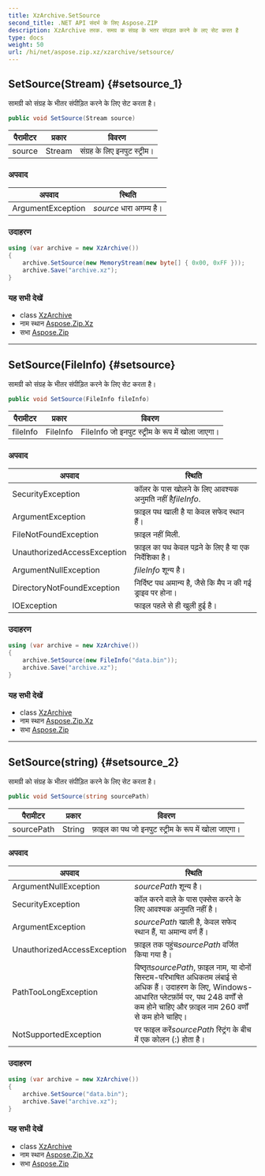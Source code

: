 ```yaml
---
title: XzArchive.SetSource
second_title: .NET API संदर्भ के लिए Aspose.ZIP
description: XzArchive तरक. समग्र क संग्रह के भतर संपड़त करने के लए सेट करत है
type: docs
weight: 50
url: /hi/net/aspose.zip.xz/xzarchive/setsource/
---
```

## SetSource(Stream) {#setsource_1}

सामग्री को संग्रह के भीतर संपीड़ित करने के लिए सेट करता है।

```csharp
public void SetSource(Stream source)
```

| पैरामीटर | प्रकार | विवरण |
| --- | --- | --- |
| source | Stream | संग्रह के लिए इनपुट स्ट्रीम। |

### अपवाद

| अपवाद | स्थिति |
| --- | --- |
| ArgumentException | *source* धारा अगम्य है। |

### उदाहरण

```csharp
using (var archive = new XzArchive())
{
    archive.SetSource(new MemoryStream(new byte[] { 0x00, 0xFF }));
    archive.Save("archive.xz");
}
```

### यह सभी देखें

* class [XzArchive](../)
* नाम स्थान [Aspose.Zip.Xz](../../xzarchive/)
* सभा [Aspose.Zip](../../../)

---

## SetSource(FileInfo) {#setsource}

सामग्री को संग्रह के भीतर संपीड़ित करने के लिए सेट करता है।

```csharp
public void SetSource(FileInfo fileInfo)
```

| पैरामीटर | प्रकार | विवरण |
| --- | --- | --- |
| fileInfo | FileInfo | FileInfo जो इनपुट स्ट्रीम के रूप में खोला जाएगा। |

### अपवाद

| अपवाद | स्थिति |
| --- | --- |
| SecurityException | कॉलर के पास खोलने के लिए आवश्यक अनुमति नहीं है*fileInfo*. |
| ArgumentException | फ़ाइल पथ खाली है या केवल सफेद स्थान हैं। |
| FileNotFoundException | फ़ाइल नहीं मिली. |
| UnauthorizedAccessException | फ़ाइल का पथ केवल पढ़ने के लिए है या एक निर्देशिका है। |
| ArgumentNullException | *fileInfo* शून्य है। |
| DirectoryNotFoundException | निर्दिष्ट पथ अमान्य है, जैसे कि मैप न की गई ड्राइव पर होना। |
| IOException | फाइल पहले से ही खुली हुई है। |

### उदाहरण

```csharp
using (var archive = new XzArchive()) 
{
    archive.SetSource(new FileInfo("data.bin"));
    archive.Save("archive.xz");
}
```

### यह सभी देखें

* class [XzArchive](../)
* नाम स्थान [Aspose.Zip.Xz](../../xzarchive/)
* सभा [Aspose.Zip](../../../)

---

## SetSource(string) {#setsource_2}

सामग्री को संग्रह के भीतर संपीड़ित करने के लिए सेट करता है।

```csharp
public void SetSource(string sourcePath)
```

| पैरामीटर | प्रकार | विवरण |
| --- | --- | --- |
| sourcePath | String | फ़ाइल का पथ जो इनपुट स्ट्रीम के रूप में खोला जाएगा। |

### अपवाद

| अपवाद | स्थिति |
| --- | --- |
| ArgumentNullException | *sourcePath* शून्य है। |
| SecurityException | कॉल करने वाले के पास एक्सेस करने के लिए आवश्यक अनुमति नहीं है। |
| ArgumentException | *sourcePath* खाली है, केवल सफेद स्थान हैं, या अमान्य वर्ण हैं। |
| UnauthorizedAccessException | फ़ाइल तक पहुंच*sourcePath* वर्जित किया गया है। |
| PathTooLongException | विष्तृत*sourcePath*, फ़ाइल नाम, या दोनों सिस्टम-परिभाषित अधिकतम लंबाई से अधिक हैं। उदाहरण के लिए, Windows-आधारित प्लेटफ़ॉर्म पर, पथ 248 वर्णों से कम होने चाहिए और फ़ाइल नाम 260 वर्णों से कम होने चाहिए। |
| NotSupportedException | पर फाइल करें*sourcePath* स्ट्रिंग के बीच में एक कोलन (:) होता है। |

### उदाहरण

```csharp
using (var archive = new XzArchive()) 
{
    archive.SetSource("data.bin");
    archive.Save("archive.xz");
}
```

### यह सभी देखें

* class [XzArchive](../)
* नाम स्थान [Aspose.Zip.Xz](../../xzarchive/)
* सभा [Aspose.Zip](../../../)


